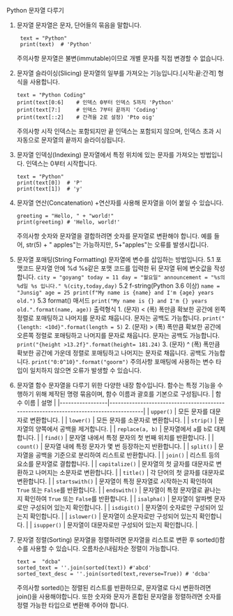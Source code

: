 Python 문자열 다루기
1. 문자열
    문자열은 문자, 단어들의 묶음을 말합니다.
   ```
    text = "Python"
    print(text)  # 'Python'
    ```
    주의사항
    문자열은 불변(immutable)이므로 개별 문자를 직접 변경할 수 없습니다.

2. 문자열 슬라이싱(Slicing)
    문자열의 일부를 가져오는 기능입니다.[시작:끝:간격] 형식을 사용합니다.
    ```
    text = "Python Coding"
    print(text[0:6]    # 인덱스 0부터 인덱스 5까지 'Python'
    print(text[7:]     # 인덱스 7부터 끝까지 'Coding'
    print(text[::2]    # 간격을 2로 설정) 'Pto oig'
    ```
    주의사항
    시작 인덱스는 포함되지만 끝 인덱스는 포함되지 않으며, 인덱스 초과 시 자동으로 문자열의 끝까지 슬라이싱됩니다.

3. 문자열 인덱싱(Indexing)
    문자열에서 특정 위치에 있는 문자를 가져오는 방법입니다. 인덱스는 0부터 시작합니다.
    ```
    text = "Python"
    print(text[0])  # 'P'
    print(text[1])  # 'y'
    ```
4. 문자열 연산(Concatenation)
    +연산자를 사용해 문자열을 이어 붙일 수 있습니다.
    ```
    greeting = "Hello, " + "world!"
    print(greeting) # 'Hello, world!'
    ```
    주의사항
    숫자와 문자열을 결합하려면 숫자를 문자열로 변환해야 합니다. 예를 들어, str(5) + " apples"는 가능하지만,
    5+"apples"는 오류를 발생시킵니다.

 5. 문자열 포매팅(String Formatting)
     문자열에 변수를 삽입하는 방법입니다.
    5.1 포맷코드
        문자열 안에 %d %s같은 포맷 코드를 입력한 뒤 문자열 뒤에 변숫값을 작성합니다.
        ```
        city = "goyang"
        today = 11
        day = "월요일"
        announcement = "%s의 %d일 %s 입니다." %(city,today,day)
        ```
    5.2 f-string(Python 3.6 이상)
        ```
         name = "Junsig"
         age = 25
         print(f"My name is {name} and I'm {age} years old.")
        ```
    5.3 format() 매서드
        ```
        print("My name is {} and I'm {} years old.".format(name, age))
        ```
        출력형식
        1. (문자) < (폭)
            폭만큼 확보한 공간에 왼쪽 정렬로 포매팅하고 나머지를 문자로 채웁니다. 문자는 공백도 가능합니다.
        `print("{length: <10d}".format(length = 5)`
        2. (문자) > (폭)
            폭만큼 확보한 공간에 오른쪽 정렬로 포매팅하고 나머지를 문자로 채웁니다. 문자는 공백도 가능합니다.
        `print("{height >13.2f}".format(height= 181.24)`
        3. (문자) ^ (폭)
            폭만큼 확보한 공간에 가운데 정렬로 포매팅하고 나머지는 문자로 채웁니다. 공백도 가능합니다.
        `print("0:0^10}".format("goorm")`
        주의사항
         포매팅에 사용하는 변수 타입이 일치하지 않으면 오류가 발생할 수 있습니다.
6. 문자열 함수
    문자열을 다루기 위한 다양한 내장 함수입니다. 함수는 특정 기능을 수행하기 위해 제작된 명령 묶음이며, 함수 이름과      괄호를 기본으로 구성됩니다.
   | 함수 이름         | 설명                                                                                  |
   |-----------------|--------------------------------------------------------------------------------------|
   | `upper()`       | 모든 문자를 대문자로 변환합니다.                                                             |
   | `lower()`       | 모든 문자를 소문자로 변환합니다.                                                             |
   | `strip()`       | 문자열의 양쪽에서 공백을 제거합니다.                                                          |
   | `replace(a, b)` | 문자열에서 `a`를 `b`로 대체합니다.                                                          |
   | `find()`        | 문자열 내에서 특정 문자의 첫 번째 위치를 반환합니다.                                              |
   | `count()`       | 문자열 내에 특정 문자가 몇 번 등장하는지 반환합니다.                                              |
   | `split()`       | 문자열을 공백을 기준으로 분리하여 리스트로 반환합니다.                                             |
   | `join()`        | 리스트 등의 요소를 문자열로 결합합니다.                                                        |
   | `capitalize()`  | 문자열의 첫 글자를 대문자로 변환하고 나머지는 소문자로 변환합니다.                                    |
   | `title()`       | 각 단어의 첫 글자를 대문자로 변환합니다.                                                       |
   | `startswith()`  | 문자열이 특정 문자열로 시작하는지 확인하여 `True` 또는 `False`를 반환합니다.                         |
   | `endswith()`    | 문자열이 특정 문자열로 끝나는지 확인하여 `True` 또는 `False`를 반환합니다.                          |
   | `isalpha()`     | 문자열이 알파벳 문자로만 구성되어 있는지 확인합니다.                                               |
   | `isdigit()`     | 문자열이 숫자로만 구성되어 있는지 확인합니다.                                                    |
   | `islower()`     | 문자열이 소문자로만 구성되어 있는지 확인합니다.                                                   |
   | `isupper()`     | 문자열이 대문자로만 구성되어 있는지 확인합니다.                                                   |
7. 문자열 정렬(Sorting)
    문자열을 정렬하려면 문자열을 리스트로 변환 후 sorted()함수를 사용할 수 있습니다. 오름차순/내림차순 정렬이 가능합니다.
    ```
    text =  "dcba"
    sorted_text = ''.join(sorted(text)) #'abcd'
    sorted_text_desc = ''.join(sorted(text,reverse=True)) # 'dcba'
    ```
    주의사항
     sorted()는 정렬된 리스트를 반환하므로, 문자열로 다시 변환하려면 join()을 사용해야합니다. 또한 숫자와 문자가 혼합된 문자열을 정렬하려면 숫자를 정렬 가능한 타입으로 변환해 주어야 합니다.
    
